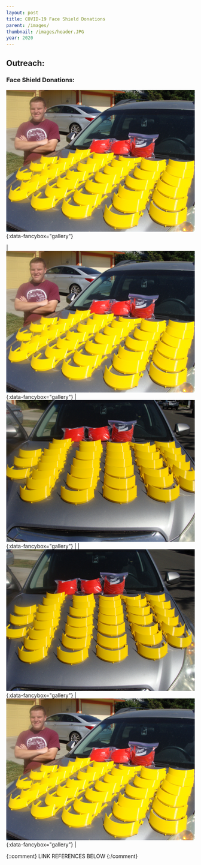 ```yaml
---
layout: post
title: COVID-19 Face Shield Donations
parent: /images/
thumbnail: /images/header.JPG
year: 2020
---
```


## Outreach:

### Face Shield Donations:

[![header]][header]{:data-fancybox="gallery"}

| [![header]][header]{:data-fancybox="gallery"} | [![image0]][image0]{:data-fancybox="gallery"} |
| [![image2]][image2]{:data-fancybox="gallery"} | [![image3]][image3]{:data-fancybox="gallery"} |


{::comment}
LINK REFERENCES BELOW
{:/comment}

[header]: /images/header.JPG
[image0]: /images/image0.JPG
[image2]: /images/image2.JPG
[image3]: /images/header.JPG
